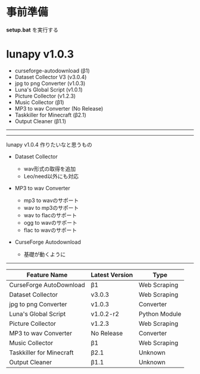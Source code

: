 # 事前準備

**setup.bat** を実行する

# lunapy v1.0.3

- curseforge-autodownload (β1)
- Dataset Collector V3 (v3.0.4)
- jpg to png Converter (v1.0.3)
- Luna's Global Script (v1.0.1)
- Picture Collector (v1.2.3)
- Music Collector (β1)
- MP3 to wav Converter (No Release)
- Taskkiller for Minecraft (β2.1)
- Output Cleaner (β1.1)

-----------

-----------

lunapy v1.0.4 作りたいなと思うもの

- Dataset Collector
  - wav形式の取得を追加
  - Leo/need以外にも対応

- MP3 to wav Converter
  - mp3 to wavのサポート
  - wav to mp3のサポート
  - wav to flacのサポート
  - ogg to wavのサポート
  - flac to wavのサポート

- CurseForge Autodownload
  - 基礎が動くように

-----------
| Feature Name | Latest Version | Type |
|---|---|---|
| CurseForge AutoDownload | β1 | Web Scraping |
| Dataset Collector | v3.0.3 | Web Scraping |
| jpg to png Converter | v1.0.3 | Converter |
| Luna's Global Script | v1.0.2-r2 | Python Module |
| Picture Collector | v1.2.3 | Web Scraping |
| MP3 to wav Converter | No Release | Converter |
| Music Collector | β1 | Web  Scraping |
| Taskkiller for Minecraft | β2.1 | Unknown |
| Output Cleaner | β1.1 | Unknown | Windows |
